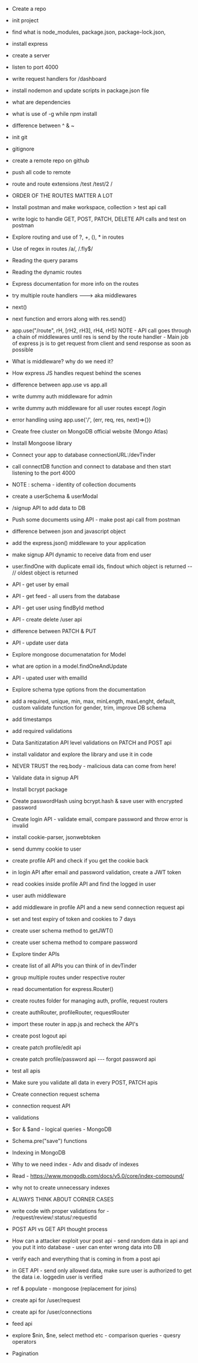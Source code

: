 - Create a repo
- init project
- find what is node_modules, package.json, package-lock.json, 
- install express
- create a server
- listen to port 4000
- write request handlers for /dashboard
- install nodemon and update scripts in package.json file
- what are dependencies
- what is use of -g while npm install
- difference between ^ & ~


- init git
- gitignore
- create a remote repo on github
- push all code to remote
- route and route extensions /test /test/2 /
- ORDER OF THE ROUTES MATTER A LOT
- Install postman and make workspace, collection > test api call
- write logic to handle GET, POST, PATCH, DELETE API calls and test on postman
- Explore routing and use of ?, +, (), * in routes
- Use of regex in routes /a/, /.fly$/
- Reading the query params 
- Reading the dynamic routes
- Express documentation for more info on the routes


- try multiple route handlers ---> aka middlewares
- next()
- next function and errors along with res.send()
- app.use("/route", rH, [rH2, rH3], rH4, rH5)
NOTE  -  API call goes through a chain of middlewares until res is send by the route handler
      - Main job of express js is to get request from client and send response as soon as possible
- What is middleware? why do we need it?
- How express JS handles request behind the scenes
- difference between app.use vs app.all
- write dummy auth middleware for admin
- write dummy auth middleware for all user routes except /login
- error handling using app.use('/', (err, req, res, next)=>{})


- Create free cluster on MongoDB official website (Mongo Atlas)
- Install Mongoose library
- Connect your app to database connectionURL:/devTinder 
- call connectDB function and connect to database and then start listening to the port 4000
- NOTE : schema - identity of collection documents
- create a userSchema & userModal
- /signup API to add data to DB
- Push some documents using API - make post api call from postman

- difference between json and javascript object
- add the express.json() middleware to your application
- make signup API dynamic to receive data from end user
- user.findOne with duplicate email ids, findout which object is returned -- // oldest object is returned
- API - get user by email
- API - get feed - all users  from the database
- API - get user using findById method 
- API - create delete /user api
- difference between PATCH & PUT
- API - update user data
- Explore mongoose documenatation for Model
- what are option in a model.findOneAndUpdate
- API - upated user with emailId

- Explore schema type options from the documentation
- add a required, unique, min, max, minLength, maxLenght, default, custom validate function for gender, trim, improve DB schema
- add timestamps
- add required validations
- Data Sanitizatation API level validations on PATCH and POST api
- install validator and explore the library and use it in code
- NEVER TRUST the req.body - malicious data can come from here!

- Validate data in signup API
- Install bcrypt package
- Create passwordHash using bcrypt.hash & save user with encrypted password
- Create login API - validate email, compare password and throw error is invalid

- install cookie-parser, jsonwebtoken
- send dummy cookie to user
- create profile API and check if you get the cookie back
- in login API after email and password validation, create a JWT token 
- read cookies inside profile API and find the logged in user
- user auth middleware
- add middleware in profile API and a new send connection request api
- set and test expiry of token and cookies to 7 days
- create user schema method to getJWT()
- create user schema method to compare password

- Explore tinder APIs
- create list of all APIs you can think of in devTinder
- group multiple routes under respective router
- read documentation for express.Router()
- create routes folder for managing auth, profile, request routers
- create authRouter, profileRouter, requestRouter
- import these router in app.js and recheck the API's
- create post logout api
- create patch profile/edit api
- create patch profile/password api --- forgot password api
- test all apis
- Make sure you validate all data in every POST, PATCH apis

- Create connection request schema
- connection request API
- validations
- $or & $and - logical queries - MongoDB
- Schema.pre("save") functions
- Indexing in MongoDB
- Why to we need index - Adv and disadv of indexes
- Read - https://www.mongodb.com/docs/v5.0/core/index-compound/
- why not to create unnecessary indexes
- ALWAYS THINK ABOUT CORNER CASES

- write code with proper validations for - /request/review/:status/:requestId
- POST API vs GET API thought process
- How can a attacker exploit your post api - send random data in api and you put it into database - user can enter wrong data into DB
- verify each and everything that is coming in from a post api
- in GET API -  send only allowed data, make sure user is authorized to get the data i.e. loggedin user is verified
- ref & populate - mongoose (replacement for joins)
- create api for /user/request
- create api for /user/connections

- feed api
- explore $nin, $ne, select method etc - comparison queries - quesry operators
- Pagination
